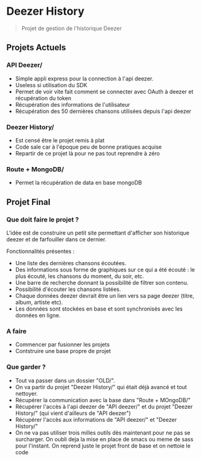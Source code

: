 Deezer History
===============

> Projet de gestion de l'historique Deezer  


Projets Actuels
---------------

### API Deezer/

 - Simple appli express pour la connection à l'api deezer.
 - Useless si utilisation du SDK
 - Permet de voir vite fait comment se connecter avec OAuth à deezer et récupération du token
 - Récupération des informations de l'utilisateur
 - Récupération des 50 dernières chansons utilisées depuis l'api deezer


### Deezer History/  

 - Est censé être le projet remis à plat
 - Code sale car à l'époque peu de bonne pratiques acquise
 - Repartir de ce projet là pour ne pas tout reprendre à zéro


### Route + MongoDB/  

 - Permet la récupération de data en base mongoDB


Projet Final
------------

### Que doit faire le projet ?

L'idée est de construire un petit site permettant d'afficher son historique deezer et de farfouiller dans ce dernier.  
  
Fonctionnalités présentes : 
 - Une liste des dernières chansons écoutées.
 - Des informations sous forme de graphiques sur ce qui a été écouté : le plus écouté, les chansons du moment, du soir, etc.
 - Une barre de recherche donnant la possibilité de filtrer son contenu.
 - Possibilité d'écouter les chansons listées.
 - Chaque données deezer devrait être un lien vers sa page deezer (titre, album, artiste etc).
 - Les données sont stockées en base et sont synchronisés avec les données en ligne.


### A faire

 - Commencer par fusionner les projets
 - Contstruire une base propre de projet


### Que garder ?

 - Tout va passer dans un dossier "OLD/".  
 - On va partir du projet "Deezer History/" qui était déjà avancé et tout nettoyer.  
 - Récupérer la communication avec la base dans "Route + MOngoDB/"  
 - Récupérer l'accès à l'api deezer de "API deezer/" et du projet "Deezer History/" (qui vient d'ailleurs de "API deezer")
 - Récupérer l'accès aux informations de "API deezer/" et "Deezer History/"
 - On ne va pas utiliser trois milles outils dès maintenant pour ne pas se surcharger. On oubli deja la mise en place de smacs ou meme de sass pour l'instant. On reprend juste le projet front de base et on nettoie le code
